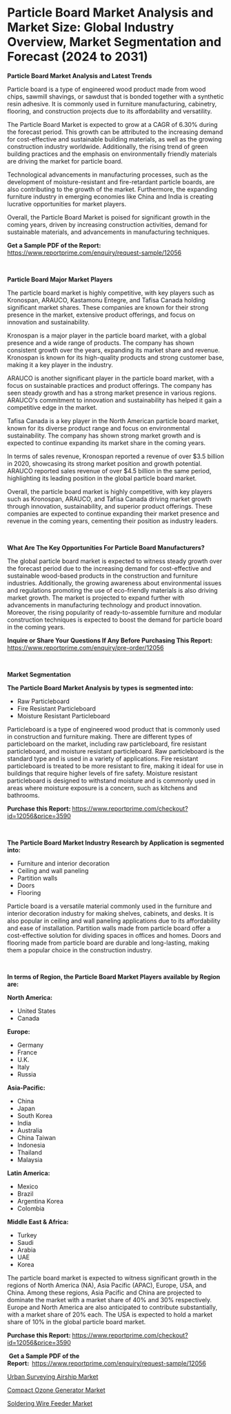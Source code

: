 <p><h1>Particle Board Market Analysis and Market Size: Global Industry Overview, Market Segmentation and Forecast (2024 to 2031)</h1></p><p><strong>Particle Board Market Analysis and Latest Trends</strong></p>
<p><p>Particle board is a type of engineered wood product made from wood chips, sawmill shavings, or sawdust that is bonded together with a synthetic resin adhesive. It is commonly used in furniture manufacturing, cabinetry, flooring, and construction projects due to its affordability and versatility.</p><p>The Particle Board Market is expected to grow at a CAGR of 6.30% during the forecast period. This growth can be attributed to the increasing demand for cost-effective and sustainable building materials, as well as the growing construction industry worldwide. Additionally, the rising trend of green building practices and the emphasis on environmentally friendly materials are driving the market for particle board.</p><p>Technological advancements in manufacturing processes, such as the development of moisture-resistant and fire-retardant particle boards, are also contributing to the growth of the market. Furthermore, the expanding furniture industry in emerging economies like China and India is creating lucrative opportunities for market players.</p><p>Overall, the Particle Board Market is poised for significant growth in the coming years, driven by increasing construction activities, demand for sustainable materials, and advancements in manufacturing techniques.</p></p>
<p><strong>Get a Sample PDF of the Report:&nbsp;</strong> <a href="https://www.reportprime.com/enquiry/request-sample/12056">https://www.reportprime.com/enquiry/request-sample/12056</a></p>
<p>&nbsp;</p>
<p><strong>Particle Board Major Market Players</strong></p>
<p><p>The particle board market is highly competitive, with key players such as Kronospan, ARAUCO, Kastamonu Entegre, and Tafisa Canada holding significant market shares. These companies are known for their strong presence in the market, extensive product offerings, and focus on innovation and sustainability.</p><p>Kronospan is a major player in the particle board market, with a global presence and a wide range of products. The company has shown consistent growth over the years, expanding its market share and revenue. Kronospan is known for its high-quality products and strong customer base, making it a key player in the industry.</p><p>ARAUCO is another significant player in the particle board market, with a focus on sustainable practices and product offerings. The company has seen steady growth and has a strong market presence in various regions. ARAUCO's commitment to innovation and sustainability has helped it gain a competitive edge in the market.</p><p>Tafisa Canada is a key player in the North American particle board market, known for its diverse product range and focus on environmental sustainability. The company has shown strong market growth and is expected to continue expanding its market share in the coming years.</p><p>In terms of sales revenue, Kronospan reported a revenue of over $3.5 billion in 2020, showcasing its strong market position and growth potential. ARAUCO reported sales revenue of over $4.5 billion in the same period, highlighting its leading position in the global particle board market.</p><p>Overall, the particle board market is highly competitive, with key players such as Kronospan, ARAUCO, and Tafisa Canada driving market growth through innovation, sustainability, and superior product offerings. These companies are expected to continue expanding their market presence and revenue in the coming years, cementing their position as industry leaders.</p></p>
<p>&nbsp;</p>
<p><strong>What Are The Key Opportunities For Particle Board Manufacturers?</strong></p>
<p><p>The global particle board market is expected to witness steady growth over the forecast period due to the increasing demand for cost-effective and sustainable wood-based products in the construction and furniture industries. Additionally, the growing awareness about environmental issues and regulations promoting the use of eco-friendly materials is also driving market growth. The market is projected to expand further with advancements in manufacturing technology and product innovation. Moreover, the rising popularity of ready-to-assemble furniture and modular construction techniques is expected to boost the demand for particle board in the coming years.</p></p>
<p><strong>Inquire or Share Your Questions If Any Before Purchasing This Report:</strong> <a href="https://www.reportprime.com/enquiry/pre-order/12056">https://www.reportprime.com/enquiry/pre-order/12056</a></p>
<p>&nbsp;</p>
<p><strong>Market Segmentation</strong></p>
<p><strong>The Particle Board Market Analysis by types is segmented into:</strong></p>
<p><ul><li>Raw Particleboard</li><li>Fire Resistant Particleboard</li><li>Moisture Resistant Particleboard</li></ul></p>
<p><p>Particleboard is a type of engineered wood product that is commonly used in construction and furniture making. There are different types of particleboard on the market, including raw particleboard, fire resistant particleboard, and moisture resistant particleboard. Raw particleboard is the standard type and is used in a variety of applications. Fire resistant particleboard is treated to be more resistant to fire, making it ideal for use in buildings that require higher levels of fire safety. Moisture resistant particleboard is designed to withstand moisture and is commonly used in areas where moisture exposure is a concern, such as kitchens and bathrooms.</p></p>
<p><strong>Purchase this Report:&nbsp;</strong><a href="https://www.reportprime.com/checkout?id=12056&price=3590">https://www.reportprime.com/checkout?id=12056&price=3590</a></p>
<p>&nbsp;</p>
<p><strong>The Particle Board Market Industry Research by Application is segmented into:</strong></p>
<p><ul><li>Furniture and interior decoration</li><li>Ceiling and wall paneling</li><li>Partition walls</li><li>Doors</li><li>Flooring</li></ul></p>
<p><p>Particle board is a versatile material commonly used in the furniture and interior decoration industry for making shelves, cabinets, and desks. It is also popular in ceiling and wall paneling applications due to its affordability and ease of installation. Partition walls made from particle board offer a cost-effective solution for dividing spaces in offices and homes. Doors and flooring made from particle board are durable and long-lasting, making them a popular choice in the construction industry.</p></p>
<p>&nbsp;</p>
<p><strong>In terms of Region, the Particle Board Market Players available by Region are:</strong></p>
<p>
    <p> <strong> North America: </strong>
        <ul>
            <li>United States</li>
            <li>Canada</li>
        </ul>
        </p> 
    <p> <strong> Europe: </strong>
        <ul>
            <li>Germany</li>
            <li>France</li>
            <li>U.K.</li>
            <li>Italy</li>
            <li>Russia</li>
        </ul>
        </p> 
    <p> <strong> Asia-Pacific: </strong>
        <ul>
            <li>China</li>
            <li>Japan</li>
            <li>South Korea</li>
            <li>India</li>
            <li>Australia</li>
            <li>China Taiwan</li>
            <li>Indonesia</li>
            <li>Thailand</li>
            <li>Malaysia</li>
        </ul>
        </p> 
    <p> <strong> Latin America: </strong>
        <ul>
            <li>Mexico</li>
            <li>Brazil</li>
            <li>Argentina Korea</li>
            <li>Colombia</li>
        </ul>
        </p> 
    <p> <strong> Middle East & Africa: </strong>
        <ul>
            <li>Turkey</li>
            <li>Saudi</li>
            <li>Arabia</li>
            <li>UAE</li>
            <li>Korea</li>
        </ul>
    </p>
    </p>
<p><p>The particle board market is expected to witness significant growth in the regions of North America (NA), Asia Pacific (APAC), Europe, USA, and China. Among these regions, Asia Pacific and China are projected to dominate the market with a market share of 40% and 30% respectively. Europe and North America are also anticipated to contribute substantially, with a market share of 20% each. The USA is expected to hold a market share of 10% in the global particle board market.</p></p>
<p><strong>Purchase this Report: </strong><a href="https://www.reportprime.com/checkout?id=12056&price=3590">https://www.reportprime.com/checkout?id=12056&price=3590</a></p>
<p>&nbsp;<strong>Get a Sample PDF of the Report:&nbsp;&nbsp;</strong><a href="https://www.reportprime.com/enquiry/request-sample/12056">https://www.reportprime.com/enquiry/request-sample/12056</a></p>
<p><strong></strong></p>
<p><p><a href="https://view.publitas.com/reportprime-1/urban-surveying-airship-market-analysis-and-market-size-global-industry-overview-market-segmentation-and-forecast-2023-to-2030/">Urban Surveying Airship Market</a></p><p><a href="https://view.publitas.com/reportprime-1/compact-ozone-generator-market-research-report-reveals-the-latest-trends-and-opportunities-of-this-market-for-period-from-2023-2030/">Compact Ozone Generator Market</a></p><p><a href="https://view.publitas.com/reportprime-1/soldering-wire-feeder-market-size-share-trends-analysis-report-by-material-by-type-by-end-user-by-region-and-segment-forecasts-2023-2030/">Soldering Wire Feeder Market</a></p></p>